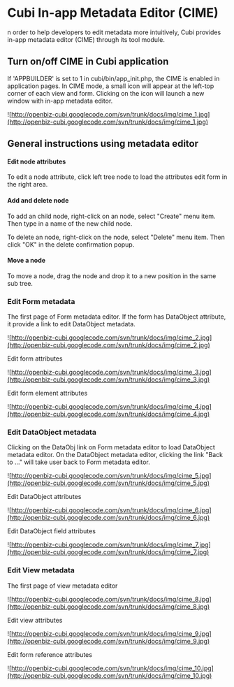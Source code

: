 # Cubi In-app Metadata Editor (CIME) #

n order to help developers to edit metadata more intuitively, Cubi provides in-app metadata editor (CIME) through its tool module.

## Turn on/off CIME in Cubi application ##

If 'APPBUILDER' is set to 1 in cubi/bin/app\_init.php, the CIME is enabled in application pages. In CIME mode, a small icon will appear at the left-top corner of each view and form. Clicking on the icon will launch a new window with in-app metadata editor.

![http://openbiz-cubi.googlecode.com/svn/trunk/docs/img/cime_1.jpg](http://openbiz-cubi.googlecode.com/svn/trunk/docs/img/cime_1.jpg)

## General instructions using metadata editor ##

#### Edit node attributes ####

To edit a node attribute, click left tree node to load the attributes edit form in the right area.

#### Add and delete node ####

To add an child node, right-click on an node, select "Create" menu item. Then type in a name of the new child node.

To delete an node, right-click on the node, select "Delete" menu item. Then click "OK" in the delete confirmation popup.

#### Move a node ####

To move a node, drag the node and drop it to a new position in the same sub tree.

### Edit Form metadata ###

The first page of Form metadata editor. If the form has DataObject attribute, it provide a link to edit DataObject metadata.

![http://openbiz-cubi.googlecode.com/svn/trunk/docs/img/cime_2.jpg](http://openbiz-cubi.googlecode.com/svn/trunk/docs/img/cime_2.jpg)

Edit form attributes

![http://openbiz-cubi.googlecode.com/svn/trunk/docs/img/cime_3.jpg](http://openbiz-cubi.googlecode.com/svn/trunk/docs/img/cime_3.jpg)

Edit form element attributes

![http://openbiz-cubi.googlecode.com/svn/trunk/docs/img/cime_4.jpg](http://openbiz-cubi.googlecode.com/svn/trunk/docs/img/cime_4.jpg)

### Edit DataObject metadata ###

Clicking on the DataObj link on Form metadata editor to load DataObject metadata editor. On the DataObject metadata editor, clicking the link "Back to ..." will take user back to Form metadata editor.

![http://openbiz-cubi.googlecode.com/svn/trunk/docs/img/cime_5.jpg](http://openbiz-cubi.googlecode.com/svn/trunk/docs/img/cime_5.jpg)

Edit DataObject attributes

![http://openbiz-cubi.googlecode.com/svn/trunk/docs/img/cime_6.jpg](http://openbiz-cubi.googlecode.com/svn/trunk/docs/img/cime_6.jpg)

Edit DataObject field attributes

![http://openbiz-cubi.googlecode.com/svn/trunk/docs/img/cime_7.jpg](http://openbiz-cubi.googlecode.com/svn/trunk/docs/img/cime_7.jpg)

### Edit View metadata ###

The first page of view metadata editor

![http://openbiz-cubi.googlecode.com/svn/trunk/docs/img/cime_8.jpg](http://openbiz-cubi.googlecode.com/svn/trunk/docs/img/cime_8.jpg)

Edit view attributes

![http://openbiz-cubi.googlecode.com/svn/trunk/docs/img/cime_9.jpg](http://openbiz-cubi.googlecode.com/svn/trunk/docs/img/cime_9.jpg)

Edit form reference attributes

![http://openbiz-cubi.googlecode.com/svn/trunk/docs/img/cime_10.jpg](http://openbiz-cubi.googlecode.com/svn/trunk/docs/img/cime_10.jpg)